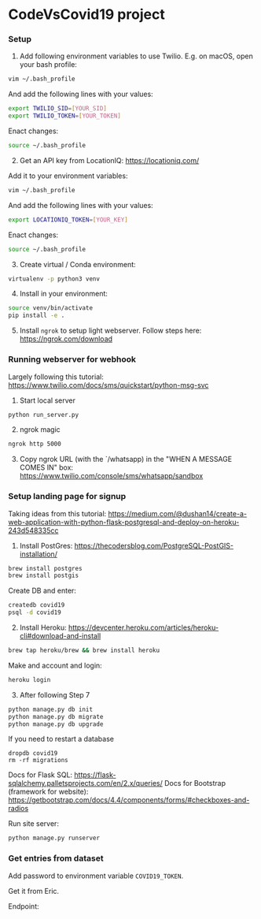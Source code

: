 # CodeVsCovid19 project

### Setup

1. Add following environment variables to use Twilio. E.g. on macOS, open your bash profile:
```bash
vim ~/.bash_profile 
```
And add the following lines with your values:
```bash
export TWILIO_SID=[YOUR_SID]
export TWILIO_TOKEN=[YOUR_TOKEN]
```
Enact changes:
```bash
source ~/.bash_profile
```

2. Get an API key from LocationIQ: https://locationiq.com/

Add it to your environment variables:
```bash
vim ~/.bash_profile 
```
And add the following lines with your values:
```bash
export LOCATIONIQ_TOKEN=[YOUR_KEY]
```
Enact changes:
```bash
source ~/.bash_profile
```

3. Create virtual / Conda environment:
```bash
virtualenv -p python3 venv 
```

4. Install in your environment:
```bash
source venv/bin/activate
pip install -e .
```

5. Install `ngrok` to setup light webserver. Follow steps here: https://ngrok.com/download

### Running webserver for webhook

Largely following this tutorial: https://www.twilio.com/docs/sms/quickstart/python-msg-svc

1. Start local server
```bash
python run_server.py
```

2. ngrok magic
```bash
ngrok http 5000
```

3. Copy ngrok URL (with the `/whatsapp) in the "WHEN A MESSAGE COMES IN" box: https://www.twilio.com/console/sms/whatsapp/sandbox


### Setup landing page for signup

Taking ideas from this tutorial: https://medium.com/@dushan14/create-a-web-application-with-python-flask-postgresql-and-deploy-on-heroku-243d548335cc

1) Install PostGres: https://thecodersblog.com/PostgreSQL-PostGIS-installation/
```bash
brew install postgres
brew install postgis
```

Create DB and enter:
```bash
createdb covid19
psql -d covid19
```

2) Install Heroku: https://devcenter.heroku.com/articles/heroku-cli#download-and-install
```bash
brew tap heroku/brew && brew install heroku
```

Make and account and login:
```bash
heroku login
```

3) After following Step 7

```bash
python manage.py db init
python manage.py db migrate
python manage.py db upgrade
```

If you need to restart a database
```
dropdb covid19
rm -rf migrations
```

Docs for Flask SQL: https://flask-sqlalchemy.palletsprojects.com/en/2.x/queries/
Docs for Bootstrap (framework for website): https://getbootstrap.com/docs/4.4/components/forms/#checkboxes-and-radios


Run site server:
```bash
python manage.py runserver
```

### Get entries from dataset

Add password to environment variable `COVID19_TOKEN`.

Get it from Eric.

Endpoint: 


